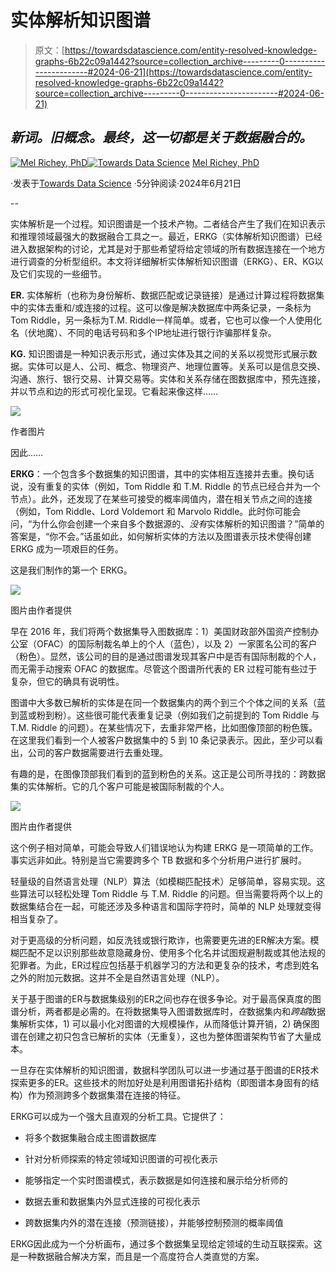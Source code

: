 # 实体解析知识图谱

> 原文：[https://towardsdatascience.com/entity-resolved-knowledge-graphs-6b22c09a1442?source=collection_archive---------0-----------------------#2024-06-21](https://towardsdatascience.com/entity-resolved-knowledge-graphs-6b22c09a1442?source=collection_archive---------0-----------------------#2024-06-21)

## *新词。旧概念。最终，这一切都是关于数据融合的。*

[](https://medium.com/@mel.merigold?source=post_page---byline--6b22c09a1442--------------------------------)[![Mel Richey, PhD](../Images/bff93b69f1444a57539e643be559d38d.png)](https://medium.com/@mel.merigold?source=post_page---byline--6b22c09a1442--------------------------------)[](https://towardsdatascience.com/?source=post_page---byline--6b22c09a1442--------------------------------)[![Towards Data Science](../Images/a6ff2676ffcc0c7aad8aaf1d79379785.png)](https://towardsdatascience.com/?source=post_page---byline--6b22c09a1442--------------------------------) [Mel Richey, PhD](https://medium.com/@mel.merigold?source=post_page---byline--6b22c09a1442--------------------------------)

·发表于[Towards Data Science](https://towardsdatascience.com/?source=post_page---byline--6b22c09a1442--------------------------------) ·5分钟阅读·2024年6月21日

--

实体解析是一个过程。知识图谱是一个技术产物。二者结合产生了我们在知识表示和推理领域最强大的数据融合工具之一。最近，ERKG（实体解析知识图谱）已经进入数据架构的讨论，尤其是对于那些希望将给定领域的所有数据连接在一个地方进行调查的分析型组织。本文将详细解析实体解析知识图谱（ERKG）、ER、KG以及它们实现的一些细节。

**ER.** 实体解析（也称为身份解析、数据匹配或记录链接）是通过计算过程将数据集中的实体去重和/或连接的过程。这可以像是解决数据库中两条记录，一条标为Tom Riddle，另一条标为T.M. Riddle一样简单。或者，它也可以像一个人使用化名（伏地魔）、不同的电话号码和多个IP地址进行银行诈骗那样复杂。

**KG.** 知识图谱是一种知识表示形式，通过实体及其之间的关系以视觉形式展示数据。实体可以是人、公司、概念、物理资产、地理位置等。关系可以是信息交换、沟通、旅行、银行交易、计算交易等。实体和关系存储在图数据库中，预先连接，并以节点和边的形式可视化呈现。它看起来像这样……

![](../Images/2aeeee831be56ea6d4b22dbf60af874c.png)

作者图片

因此……

**ERKG**：一个包含多个数据集的知识图谱，其中的实体相互连接并去重。换句话说，没有重复的实体（例如，Tom Riddle 和 T.M. Riddle 的节点已经合并为一个节点）。此外，还发现了在某些可接受的概率阈值内，潜在相关节点之间的连接（例如，Tom Riddle、Lord Voldemort 和 Marvolo Riddle。此时你可能会问，“为什么你会创建一个来自多个数据源的、*没有*实体解析的知识图谱？”简单的答案是，“你不会。”话虽如此，如何解析实体的方法以及图谱表示技术使得创建 ERKG 成为一项艰巨的任务。

这是我们制作的第一个 ERKG。

![](../Images/4b6fd116ca82648d68757927668bedc3.png)

图片由作者提供

早在 2016 年，我们将两个数据集导入图数据库：1）美国财政部外国资产控制办公室（OFAC）的国际制裁名单上的个人（蓝色），以及 2）一家匿名公司的客户（粉色）。显然，该公司的目的是通过图谱发现其客户中是否有国际制裁的个人，而无需手动搜索 OFAC 的数据库。尽管这个图谱所代表的 ER 过程可能有些过于复杂，但它的确具有说明性。

图谱中大多数已解析的实体是在同一个数据集内的两个到三个个体之间的关系（蓝到蓝或粉到粉）。这些很可能代表重复记录（例如我们之前提到的 Tom Riddle 与 T.M. Riddle 的问题）。在某些情况下，去重非常严格，比如图像顶部的粉色簇。在这里我们看到一个人被客户数据集中的 5 到 10 条记录表示。因此，至少可以看出，公司的客户数据需要进行去重处理。

有趣的是，在图像顶部我们看到的蓝到粉色的关系。这正是公司所寻找的：跨数据集的实体解析。它的几个客户可能是被国际制裁的个人。

![](../Images/fc4271ee395d9bb8757ab8722c4cc89e.png)

图片由作者提供

这个例子相对简单，可能会导致人们错误地认为构建 ERKG 是一项简单的工作。事实远非如此。特别是当它需要跨多个 TB 数据和多个分析用户进行扩展时。

轻量级的自然语言处理（NLP）算法（如模糊匹配技术）足够简单，容易实现。这些算法可以轻松处理 Tom Riddle 与 T.M. Riddle 的问题。但当需要将两个以上的数据集结合在一起，可能还涉及多种语言和国际字符时，简单的 NLP 处理就变得相当复杂了。

对于更高级的分析问题，如反洗钱或银行欺诈，也需要更先进的ER解决方案。模糊匹配不足以识别那些故意隐藏身份、使用多个化名并试图规避制裁或其他法规的犯罪者。为此，ER过程应包括基于机器学习的方法和更复杂的技术，考虑到姓名之外的附加元数据。这并不全是自然语言处理（NLP）。

关于基于图谱的ER与数据集级别的ER之间也存在很多争论。对于最高保真度的图谱分析，两者都是必需的。在将数据集导入图谱数据库时，*在*数据集内和*跨越*数据集解析实体，1) 可以最小化对图谱的大规模操作，从而降低计算开销，2) 确保图谱在创建之初只包含已解析的实体（无重复），这也为整体图谱架构节省了大量成本。

一旦存在实体解析的知识图谱，数据科学团队可以进一步通过基于图谱的ER技术探索更多的ER。这些技术的附加好处是利用图谱拓扑结构（即图谱本身固有的结构）作为预测跨多个数据集潜在连接的特征。

ERKG可以成为一个强大且直观的分析工具。它提供了：

+   将多个数据集融合成主图谱数据库

+   针对分析师探索的特定领域知识图谱的可视化表示

+   能够指定一个实时图谱模式，表示数据是如何连接和展示给分析师的

+   数据去重和数据集内外显式连接的可视化表示

+   跨数据集内外的潜在连接（预测链接），并能够控制预测的概率阈值

ERKG因此成为一个分析画布，通过多个数据集呈现给定领域的生动互联探索。这是一种数据融合解决方案，而且是一个高度符合人类直觉的方案。
